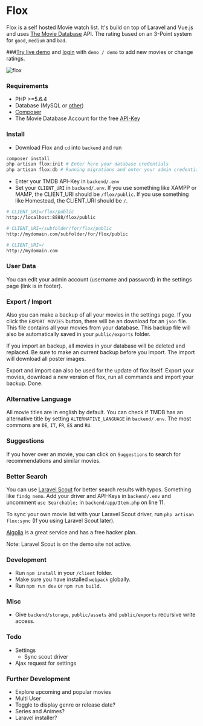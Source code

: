 Flox
===============
Flox is a self hosted Movie watch list. It's build on top of Laravel and Vue.js and uses [The Movie Database](https://www.themoviedb.org/) API.
The rating based on an 3-Point system for `good`, `medium` and `bad`.

###[Try live demo](http://80.240.132.120/flox-demo/public/) and [login](http://80.240.132.120/flox-demo/public/login) with `demo / demo` to add new movies or change ratings.

![flox](http://80.240.132.120/flox-demo/public/assets/img/demo-dark.png)

### Requirements

* PHP >=5.6.4
* Database (MySQL or [other](https://laravel.com/docs/5.3/database))
* [Composer](https://getcomposer.org/)
* The Movie Database Account for the free [API-Key](https://www.themoviedb.org/faq/api)

### Install

* Download Flox and `cd` into `backend` and run
```bash
composer install
php artisan flox:init # Enter here your database credentials
php artisan flox:db # Running migrations and enter your admin credentials for the site
```
* Enter your TMDB API-Key in `backend/.env`
* Set your `CLIENT_URI` in `backend/.env`. If you use something like XAMPP or MAMP, the CLIENT_URI should be `/flox/public`. If you use something like Homestead, the CLIENT_URI should be `/`.
```bash
# CLIENT_URI=/flox/public
http://localhost:8888/flox/public

# CLIENT_URI=/subfolder/for/flox/public
http://mydomain.com/subfolder/for/flox/public

# CLIENT_URI=/
http://mydomain.com
```

### User Data

You can edit your admin account (username and password) in the settings page (link is in footer).

### Export / Import

Also you can make a backup of all your movies in the settings page. If you click the `EXPORT MOVIES` button, there will be an download for an `json` file. This file
contains all your movies from your database. This backup file will also be automatically saved in your `public/exports` folder.

If you import an backup, all movies in your database will be deleted and replaced. Be sure to make an current backup before you import.
The import will download all poster images.

Export and import can also be used for the update of flox itself. Export your movies, download a new version of flox, run all commands and import your backup. Done.

### Alternative Language

All movie titles are in english by default. You can check if TMDB has an alternative title by setting `ALTERNATIVE_LANGUAGE` in `backend/.env`.
The most commons are `DE`, `IT`, `FR`, `ES` and `RU`.

### Suggestions

If you hover over an movie, you can click on `Suggestions` to search for recommendations and similar movies.

### Better Search

You can use [Laravel Scout](https://laravel.com/docs/master/scout) for better search results with typos. Something like `findg nemo`.
Add your driver and API-Keys in `backend/.env` and uncomment `use Searchable;` in `backend/app/Item.php` on line 11.

To sync your own movie list with your Laravel Scout driver, run `php artisan flox:sync` (If you using Laravel Scout later).

[Algolia](https://www.algolia.com/) is a great service and has a free hacker plan.

Note: Laravel Scout is on the demo site not active.

### Development

* Run `npm install` in your `/client` folder.
* Make sure you have installed `webpack` globally.
* Run `npm run dev` or  `npm run build`.

### Misc

* Give `backend/storage`, `public/assets` and `public/exports` recursive write access.

### Todo

* Settings
  * Sync scout driver
* Ajax request for settings

### Further Development

* Explore upcoming and popular movies
* Multi User
* Toggle to display genre or release date?
* Series and Animes?
* Laravel installer?
